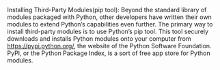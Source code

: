Installing Third-Party Modules(pip tool):
Beyond the standard library of modules packaged with Python, other developers have written their own modules to extend Python’s capabilities even further. The primary way to install third-party modules is to use Python’s pip tool. This tool securely downloads and installs Python modules onto your computer from https://pypi.python.org/, the website of the Python Software Foundation. PyPI, or the Python Package Index, is a sort of free app store for Python modules.

